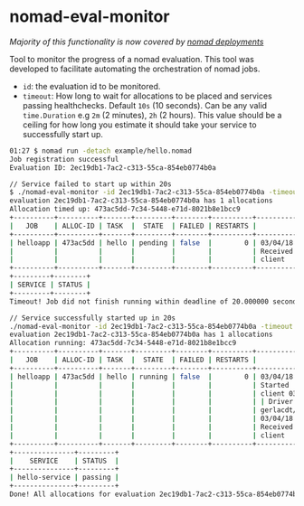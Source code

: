 nomad-eval-monitor
==================

*Majority of this functionality is now covered by [nomad deployments](https://www.nomadproject.io/docs/commands/deployment/status.html)*


Tool to monitor the progress of a nomad evaluation.
This tool was developed to facilitate automating the orchestration of nomad jobs.

- `id`: the evaluation id to be monitored.
- `timeout`: How long to wait for allocations to be placed and services passing healthchecks. Default `10s` (10 seconds). Can be any valid `time.Duration` e.g `2m` (2 minutes), `2h` (2 hours). This value should be a ceiling for how long you estimate it should take your service to successfully start up.



```bash
01:27 $ nomad run -detach example/hello.nomad
Job registration successful
Evaluation ID: 2ec19db1-7ac2-c313-55ca-854eb0774b0a

// Service failed to start up within 20s
$ ./nomad-eval-monitor -id 2ec19db1-7ac2-c313-55ca-854eb0774b0a -timeout "20s"
evaluation 2ec19db1-7ac2-c313-55ca-854eb0774b0a has 1 allocations
Allocation timed up: 473ac5dd-7c34-5448-e71d-8021b8e1bcc9
+----------+----------+-------+---------+--------+----------+--------------------------------+
|   JOB    | ALLOC-ID | TASK  |  STATE  | FAILED | RESTARTS |             EVENTS             |
+----------+----------+-------+---------+--------+----------+--------------------------------+
| helloapp | 473ac5dd | hello | pending | false  |        0 | 03/04/18 01:27:09 SAST |       |
|          |          |       |         |        |          | Received | Task received by    |
|          |          |       |         |        |          | client                         |
+----------+----------+-------+---------+--------+----------+--------------------------------+
+---------+--------+
| SERVICE | STATUS |
+---------+--------+
Timeout! Job did not finish running within deadline of 20.000000 seconds

// Service successfully started up in 20s
./nomad-eval-monitor -id 2ec19db1-7ac2-c313-55ca-854eb0774b0a -timeout "20s"
evaluation 2ec19db1-7ac2-c313-55ca-854eb0774b0a has 1 allocations
Allocation running: 473ac5dd-7c34-5448-e71d-8021b8e1bcc9
+----------+----------+-------+---------+--------+----------+--------------------------------+
|   JOB    | ALLOC-ID | TASK  |  STATE  | FAILED | RESTARTS |             EVENTS             |
+----------+----------+-------+---------+--------+----------+--------------------------------+
| helloapp | 473ac5dd | hello | running | false  |        0 | 03/04/18 01:29:37 SAST |       |
|          |          |       |         |        |          | Started | Task started by      |
|          |          |       |         |        |          | client 03/04/18 01:27:09 SAST  |
|          |          |       |         |        |          | | Driver | Downloading image   |
|          |          |       |         |        |          | gerlacdt/helloapp:v0.1.0       |
|          |          |       |         |        |          | 03/04/18 01:27:09 SAST |       |
|          |          |       |         |        |          | Received | Task received by    |
|          |          |       |         |        |          | client                         |
+----------+----------+-------+---------+--------+----------+--------------------------------+
+---------------+---------+
|    SERVICE    | STATUS  |
+---------------+---------+
| hello-service | passing |
+---------------+---------+
Done! All allocations for evaluation 2ec19db1-7ac2-c313-55ca-854eb0774b0a are running
```
